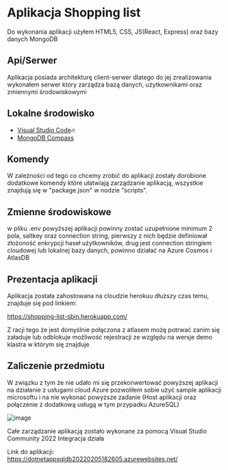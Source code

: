 # Aplikacja Shopping list

Do wykonania aplikacji użyłem HTML5, CSS, JS(React, Express) oraz bazy danych MongoDB

## Api/Serwer
Aplikacja posiada architekturę client-serwer dlatego do jej zrealizowania wykonałem serwer który zarządza bazą danych, użytkownikami oraz zmiennymi środowiskowymi
## Lokalne środowisko
 - [Visual Studio Code](https://code.visualstudio.com/)🔥
 - [MongoDB Compass](https://www.mongodb.com/products/compass)
## Komendy
W zależności od tego co chcemy zrobić do aplikacji zostały dorobione dodatkowe komendy które ułatwiają zarządzanie aplikacją, wszystkie znajdują się w "package.json" w nodzie "scripts".

## Zmienne środowiskowe 
w pliku .env powyższej aplikacji powinny zostać uzupełnione minimum 2 pola, saltkey oraz connection string, pierwszy z nich będzie definiował złożoność enkrypcji haseł użytkowników, drug jest connection stringiem cloudowej lub lokalnej bazy danych, powinno działać na Azure Cosmos i AtlasDB

## Prezentacja aplikacji
Aplikacja została zahostowana na cloudzie herokuu dłuższy czas temu, znajduje się pod linkiem:

https://shopping-list-sbin.herokuapp.com/

Z racji tego że jest domyślnie połączona z atlasem możę potrwać zanim się załaduje lub odblokuje możliwość rejestracji ze względu na wersje demo klastra w którym się znajduje

## Zaliczenie przedmiotu
W związku z tym że nie udało mi się przekonwertować powyższej aplikacji na działanie z usługami cloud Azure pozwoliłem sobie użyć sample aplikacji microsoftu i na nie wykonać powyższe zadanie (Host aplikacji oraz połączenie z dodatkową usługą w tym przypadku AzureSQL)

![image](https://imgur.com/a/TQYNzSs)

Całe zarządzanie aplikacją zostało wykonane za pomocą Visual Studio Community 2022 Integracja działa

Link do aplikacji: https://dotnetappsqldb20220205182605.azurewebsites.net/